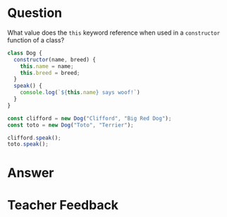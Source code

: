 # Question
What value does the `this` keyword reference when used in a `constructor` function of a class?

```js
class Dog {
  constructor(name, breed) {
    this.name = name;
    this.breed = breed;
  }
  speak() {
    console.log(`${this.name} says woof!`)
  }
}

const clifford = new Dog("Clifford", "Big Red Dog");
const toto = new Dog("Toto", "Terrier");

clifford.speak();
toto.speak();
```

# Answer

# Teacher Feedback
